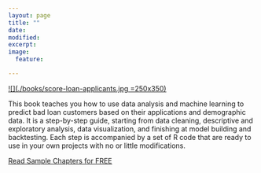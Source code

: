 ```yaml
---
layout: page
title: ""
date: 
modified:
excerpt:
image:
  feature:

---
```


[![](./books/score-loan-applicants.jpg =250x350)](https://leanpub.com/scorepersonalloanapplicantsusingr)

This book teaches you how to use data analysis and machine learning to predict bad loan customers based on their applications and demographic data. It is a step-by-step guide, starting from data cleaning, descriptive and exploratory analysis, data visualization, and finishing at model building and backtesting. Each step is accompanied by a set of R code that are ready to use in your own projects with no or little modifications.

[Read Sample Chapters for FREE](https://leanpub.com/scorepersonalloanapplicantsusingr/read)